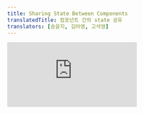 ```yaml
---
title: Sharing State Between Components
translatedTitle: 컴포넌트 간의 state 공유
translators: [송윤지, 김아영, 고석영]
---
```


<iframe 
  style={{aspectRatio: 1.7778, width: '100%'}} 
  src="https://www.youtube.com/embed/playlist?list=PLjQV3hketAJkh6BEl0n4PDS_2fBd0cS9v&index=25"
  title="YouTube video player" 
  frameBorder="0" 
/>

<Intro>

Sometimes, you want the state of two components to always change together. To do it, remove state from both of them, move it to their closest common parent, and then pass it down to them via props. This is known as *lifting state up,* and it's one of the most common things you will do writing React code.
<Trans>때로는 두 컴포넌트의 state가 항상 함께 변경되기를 원할 때가 있습니다. 그렇게 하려면 두 컴포넌트에서 state를 제거하고 가장 가까운 공통 부모로 이동한 다음 props를 통해 전달하면 됩니다. 이를 state 끌어올리기라고 하며, 리액트 코드를 작성할 때 가장 흔히 하는 작업 중 하나입니다.</Trans>

</Intro>

<YouWillLearn>

- How to share state between components by lifting it up
- What are controlled and uncontrolled components
<TransBlock>
- state를 부모 컴포넌트로 끌어올려 컴포넌트끼리 공유하는 방법
- 제어 컴포넌트와 비제어 컴포넌트
</TransBlock>

</YouWillLearn>

## Lifting state up by example<Trans>예제로 알아보는 state 끌어올리기</Trans> {/*lifting-state-up-by-example*/}

In this example, a parent `Accordion` component renders two separate `Panel`s:
<Trans>이 예제에서는 부모 컴포넌트인 `Accordion` 컴포넌트가 두 개의 `Panel` 컴포넌트를 렌더링합니다.</Trans>

* `Accordion`
  - `Panel`
  - `Panel`

Each `Panel` component has a boolean `isActive` state that determines whether its content is visible.
Press the Show button for both panels:
<Trans>각 `Panel` 컴포넌트는 콘텐츠 표시 여부를 결정하는 불리언 타입 `isActive` state를 가집니다. 각 패널의 Show 버튼을 눌러보세요.</Trans>

<Sandpack>

```js
import { useState } from 'react';

function Panel({ title, children }) {
  const [isActive, setIsActive] = useState(false);
  return (
    <section className="panel">
      <h3>{title}</h3>
      {isActive ? (
        <p>{children}</p>
      ) : (
        <button onClick={() => setIsActive(true)}>
          Show
        </button>
      )}
    </section>
  );
}

export default function Accordion() {
  return (
    <>
      <h2>Almaty, Kazakhstan</h2>
      <Panel title="About">
        With a population of about 2 million, Almaty is Kazakhstan's largest city. From 1929 to 1997, it was its capital city.
      </Panel>
      <Panel title="Etymology">
        The name comes from <span lang="kk-KZ">алма</span>, the Kazakh word for "apple" and is often translated as "full of apples". In fact, the region surrounding Almaty is thought to be the ancestral home of the apple, and the wild <i lang="la">Malus sieversii</i> is considered a likely candidate for the ancestor of the modern domestic apple.
      </Panel>
    </>
  );
}
```

```css
h3, p { margin: 5px 0px; }
.panel {
  padding: 10px;
  border: 1px solid #aaa;
}
```

</Sandpack>

Notice how pressing one panel's button does not affect the other panel--they are independent.
<Trans>한 패널의 버튼을 눌러도 다른 패널에 영향을 주지 않고 독립적으로 동작합니다.</Trans>

<DiagramGroup>

<Diagram name="sharing_state_child" height={367} width={477} alt="Diagram showing a tree of three components, one parent labeled Accordion and two children labeled Panel. Both Panel components contain isActive with value false.">

Initially, each `Panel`'s `isActive` state is `false`, so they both appear collapsed
<Trans>처음에는 각 `Panel`의 `isActive` state가 `false` 이므로 둘 다 닫힌 상태로 표시됩니다.</Trans>

</Diagram>

<Diagram name="sharing_state_child_clicked" height={367} width={480} alt="The same diagram as the previous, with the isActive of the first child Panel component highlighted indicating a click with the isActive value set to true. The second Panel component still contains value false." >

Clicking either `Panel`'s button will only update that `Panel`'s `isActive` state alone
<Trans>각각의 `Panel`의 버튼을 클릭하면 해당 `Panel`의 `isActive` state만 업데이트 됩니다.</Trans>

</Diagram>

</DiagramGroup>

**But now let's say you want to change it so that only one panel is expanded at any given time.** With that design, expanding the second panel should collapse the first one. How would you do that?
<Trans>**그러나 이제 한 번에 하나의 패널만 열리도록 변경하려고 합니다.** 설계에 따르면, 두 번째 패널을 열기 위해선 첫 번째 패널을 닫아야 합니다. 어떻게 해야 할까요?</Trans>

To coordinate these two panels, you need to "lift their state up" to a parent component in three steps:
<Trans>이 두 패널을 조정하려면 세 단계에 걸쳐 부모 컴포넌트로 “state를 끌어올려야” 합니다:</Trans>

1. **Remove** state from the child components.
2. **Pass** hardcoded data from the common parent.
3. **Add** state to the common parent and pass it down together with the event handlers.

<TransBlock>
1. 자식 컴포넌트에서 state를 **제거**합니다.
2. 공통 부모 컴포넌트에 하드 코딩된 데이터를 **전달**합니다.
3. 공통 부모 컴포넌트에 state를 **추가**하고 이벤트 핸들러와 함께 전달합니다.
</TransBlock>

This will allow the `Accordion` component to coordinate both `Panel`s and only expand one at a time.
<Trans>이렇게 하면 `Accordion` 컴포넌트가 두 `Panel` 컴포넌트를 조정하고 한 번에 하나씩만 열리도록 할 수 있습니다.</Trans>

### Step 1: Remove state from the child components<Trans>자식 컴포넌트에서 state 제거</Trans> {/*step-1-remove-state-from-the-child-components*/}

You will give control of the `Panel`'s `isActive` to its parent component. This means that the parent component will pass `isActive` to `Panel` as a prop instead. Start by **removing this line** from the `Panel` component:
<Trans>부모 컴포넌트에 `Panel`의 `isActive`를 제어할 수 있는 권한을 부여합니다. 즉, 부모 컴포넌트가 `isActive`를 `Panel`에 prop으로 대신 전달하게 됩니다. 먼저 `Panel` 컴포넌트에서 **다음 줄을 제거하세요:**</Trans>

```js
const [isActive, setIsActive] = useState(false);
```

And instead, add `isActive` to the `Panel`'s list of props:
<Trans>대신 `Panel`의 props 목록에 `isActive`를 추가하세요:</Trans>

```js
function Panel({ title, children, isActive }) {
```

Now the `Panel`'s parent component can *control* `isActive` by [passing it down as a prop.](/learn/passing-props-to-a-component) Conversely, the `Panel` component now has *no control* over the value of `isActive`--it's now up to the parent component!
<Trans>이제 `Panel`의 부모 컴포넌트는 `isActive`를 [prop으로 전달](/learn/passing-props-to-a-component)하여 *제어할 수 있습니다.* 반대로, 이제 `Panel` 컴포넌트는 `isActive` 값을 *제어할 수 없습니다.* 이는 이제부터 부모 컴포넌트에 달려 있습니다!</Trans>

### Step 2: Pass hardcoded data from the common parent<Trans>공통 부모에 하드 코딩된 데이터 전달하기</Trans> {/*step-2-pass-hardcoded-data-from-the-common-parent*/}

To lift state up, you must locate the closest common parent component of *both* of the child components that you want to coordinate:
<Trans>state를 끌어올리려면 조정하려는 *두* 자식 컴포넌트의 가장 가까운 공통 부모 컴포넌트를 찾아야 합니다:</Trans>

* `Accordion` *(closest common parent)* <Trans>*(가장 가까운 공통 부모)*</Trans>
  - `Panel`
  - `Panel`

In this example, it's the `Accordion` component. Since it's above both panels and can control their props, it will become the "source of truth" for which panel is currently active. Make the `Accordion` component pass a hardcoded value of `isActive` (for example, `true`) to both panels:
<Trans>예제에서 가장 가까운 공통 부모는 `Accordion` 컴포넌트입니다. 두 패널 위에 있고 props를 제어할 수 있으므로 현재 어떤 패널이 활성화되어 있는지에 대한 “진실 공급원(source of truth)”이 됩니다. `Accordion` 컴포넌트가 두 패널 모두에 하드 코딩된 `isActive` 값(예: `true`)을 전달하도록 합니다:</Trans>

<Sandpack>

```js
import { useState } from 'react';

export default function Accordion() {
  return (
    <>
      <h2>Almaty, Kazakhstan</h2>
      <Panel title="About" isActive={true}>
        With a population of about 2 million, Almaty is Kazakhstan's largest city. From 1929 to 1997, it was its capital city.
      </Panel>
      <Panel title="Etymology" isActive={true}>
        The name comes from <span lang="kk-KZ">алма</span>, the Kazakh word for "apple" and is often translated as "full of apples". In fact, the region surrounding Almaty is thought to be the ancestral home of the apple, and the wild <i lang="la">Malus sieversii</i> is considered a likely candidate for the ancestor of the modern domestic apple.
      </Panel>
    </>
  );
}

function Panel({ title, children, isActive }) {
  return (
    <section className="panel">
      <h3>{title}</h3>
      {isActive ? (
        <p>{children}</p>
      ) : (
        <button onClick={() => setIsActive(true)}>
          Show
        </button>
      )}
    </section>
  );
}
```

```css
h3, p { margin: 5px 0px; }
.panel {
  padding: 10px;
  border: 1px solid #aaa;
}
```

</Sandpack>

Try editing the hardcoded `isActive` values in the `Accordion` component and see the result on the screen.
<Trans>`Accordion` 컴포넌트에서 하드코딩된 `isActive` 값을 편집하고 화면에서 결과를 확인해보세요.</Trans>

### Step 3: Add state to the common parent<Trans>공통 부모에 state 추가</Trans> {/*step-3-add-state-to-the-common-parent*/}

Lifting state up often changes the nature of what you're storing as state.
<Trans>state를 끌어올리면 state로 저장하는 항목의 특성이 변경되는 경우가 많습니다.</Trans>

In this case, only one panel should be active at a time. This means that the `Accordion` common parent component needs to keep track of *which* panel is the active one. Instead of a `boolean` value, it could use a number as the index of the active `Panel` for the state variable:
<Trans>이 경우 한 번에 하나의 패널만 활성화되어야 합니다. 즉, 공통 부모 컴포넌트인 `Accordion`는 어떤 패널이 활성화된 패널인지 추적해야 합니다. `boolean` 값 대신, 활성화된 `Panel` 의 인덱스를 나타내는 숫자를 state 변수로 사용할 수 있습니다:</Trans>

```js
const [activeIndex, setActiveIndex] = useState(0);
```

When the `activeIndex` is `0`, the first panel is active, and when it's `1`, it's the second one.
<Trans>`activeIndex`가 `0` 이면 첫번째 패널이 활성화된 것이고, `1` 이면 두 번째 패널이 활성화된 것입니다.</Trans>

Clicking the "Show" button in either `Panel` needs to change the active index in `Accordion`. A `Panel` can't set the `activeIndex` state directly because it's defined inside the `Accordion`. The `Accordion` component needs to *explicitly allow* the `Panel` component to change its state by [passing an event handler down as a prop](/learn/responding-to-events#passing-event-handlers-as-props):
<Trans>각 `Panel`에서 “Show" 버튼을 클릭하면 `Accordian`의 활성화된 인덱스를 변경해야 합니다. `activeIndex` state가 `Accordian` 내부에 정의되어 있기 때문에 `Panel`은 값을 직접 설정할 수 없습니다. `Accordion` 컴포넌트는 [이벤트 핸들러를 prop으로 전달](/learn/responding-to-events#passing-event-handlers-as-props)하여 `Panel` 컴포넌트가 state를 변경할 수 있도록 명시적으로 허용해야 합니다.</Trans>

```js
<>
  <Panel
    isActive={activeIndex === 0}
    onShow={() => setActiveIndex(0)}
  >
    ...
  </Panel>
  <Panel
    isActive={activeIndex === 1}
    onShow={() => setActiveIndex(1)}
  >
    ...
  </Panel>
</>
```

The `<button>` inside the `Panel` will now use the `onShow` prop as its click event handler:
<Trans>이제 `Panel` 안에 있는 `<button>`은 클릭 이벤트 핸들러로 `onShow` prop을 사용할 수 있습니다:</Trans>

<Sandpack>

```js
import { useState } from 'react';

export default function Accordion() {
  const [activeIndex, setActiveIndex] = useState(0);
  return (
    <>
      <h2>Almaty, Kazakhstan</h2>
      <Panel
        title="About"
        isActive={activeIndex === 0}
        onShow={() => setActiveIndex(0)}
      >
        With a population of about 2 million, Almaty is Kazakhstan's largest city. From 1929 to 1997, it was its capital city.
      </Panel>
      <Panel
        title="Etymology"
        isActive={activeIndex === 1}
        onShow={() => setActiveIndex(1)}
      >
        The name comes from <span lang="kk-KZ">алма</span>, the Kazakh word for "apple" and is often translated as "full of apples". In fact, the region surrounding Almaty is thought to be the ancestral home of the apple, and the wild <i lang="la">Malus sieversii</i> is considered a likely candidate for the ancestor of the modern domestic apple.
      </Panel>
    </>
  );
}

function Panel({
  title,
  children,
  isActive,
  onShow
}) {
  return (
    <section className="panel">
      <h3>{title}</h3>
      {isActive ? (
        <p>{children}</p>
      ) : (
        <button onClick={onShow}>
          Show
        </button>
      )}
    </section>
  );
}
```

```css
h3, p { margin: 5px 0px; }
.panel {
  padding: 10px;
  border: 1px solid #aaa;
}
```

</Sandpack>

This completes lifting state up! Moving state into the common parent component allowed you to coordinate the two panels. Using the active index instead of two "is shown" flags ensured that only one panel is active at a given time. And passing down the event handler to the child allowed the child to change the parent's state.
<Trans>이렇게 state 끌어올리기가 완성되었습니다! state를 공통 부모 컴포넌트로 옮기면 두 패널을 조정할 수 있게 됩니다. 두 개의 “is shown” 플래그 대신 활성화된 인덱스를 사용하면 한번에 하나의 패널만 활성화되게 할 수 있었습니다. 그리고 이벤트 핸들러를 자식에게 전달하면 자식이 부모의 state를 변경할 수 있었습니다.</Trans>

<DiagramGroup>

<Diagram name="sharing_state_parent" height={385} width={487} alt="Diagram showing a tree of three components, one parent labeled Accordion and two children labeled Panel. Accordion contains an activeIndex value of zero which turns into isActive value of true passed to the first Panel, and isActive value of false passed to the second Panel." >

Initially, `Accordion`'s `activeIndex` is `0`, so the first `Panel` receives `isActive = true`
<Trans>처음에는 `Accordion`의 `activeIndex`는 `0`이므로, 첫 번째 패널이 `isActive = true` 값을 전달 받습니다.</Trans>

</Diagram>

<Diagram name="sharing_state_parent_clicked" height={385} width={521} alt="The same diagram as the previous, with the activeIndex value of the parent Accordion component highlighted indicating a click with the value changed to one. The flow to both of the children Panel components is also highlighted, and the isActive value passed to each child is set to the opposite: false for the first Panel and true for the second one." >

When `Accordion`'s `activeIndex` state changes to `1`, the second `Panel` receives `isActive = true` instead
<Trans>`Accordion`의 `activeIndex` state가 `1`로 변경되면, 두 번째 패널이 `isActive = true` 값을 전달 받습니다.</Trans>

</Diagram>

</DiagramGroup>

<DeepDive>

#### Controlled and uncontrolled components<Trans>제어 및 비제어 컴포넌트</Trans> {/*controlled-and-uncontrolled-components*/}

It is common to call a component with some local state "uncontrolled". For example, the original `Panel` component with an `isActive` state variable is uncontrolled because its parent cannot influence whether the panel is active or not.
<Trans>일반적으로 일부 로컬 state를 가진 컴포넌트를 "비제어 컴포넌트"라고 부릅니다. 예를 들어, `isActive` state 변수가 있는 원래 `Panel` 컴포넌트는 부모가 패널의 활성화 여부에 영향을 줄 수 없기 때문에 제어되지 않습니다.</Trans>

In contrast, you might say a component is "controlled" when the important information in it is driven by props rather than its own local state. This lets the parent component fully specify its behavior. The final `Panel` component with the `isActive` prop is controlled by the `Accordion` component.
<Trans>반대로 컴포넌트의 중요한 정보가 자체 로컬 state가 아닌 props에 의해 구동되는 경우 컴포넌트가 "제어"된다고 말할 수 있습니다. 이렇게 하면 부모 컴포넌트가 그 동작을 완전히 지정할 수 있습니다. 최종 `Panel` 컴포넌트에는 `isActive` props가 있으며, `Accordion` 컴포넌트에 의해 제어됩니다.</Trans>

Uncontrolled components are easier to use within their parents because they require less configuration. But they're less flexible when you want to coordinate them together. Controlled components are maximally flexible, but they require the parent components to fully configure them with props.
<Trans>비제어 컴포넌트는 구성이 덜 필요하기 때문에 상위 컴포넌트 내에서 사용하기가 더 쉽습니다. 하지만 함께 통합하려는 경우 유연성이 떨어집니다. 제어 컴포넌트는 최대한의 유연성을 제공하지만 부모 컴포넌트가 props를 사용하여 완전히 구성해야 합니다.</Trans>

In practice, "controlled" and "uncontrolled" aren't strict technical terms--each component usually has some mix of both local state and props. However, this is a useful way to talk about how components are designed and what capabilities they offer.
<Trans>실제로 "제어"와 "비제어"는 엄격한 기술 용어가 아니며, 각 컴포넌트에는 일반적으로 로컬 state와 props가 혼합되어 있습니다. 하지만 컴포넌트가 어떻게 설계되고 어떤 기능을 제공하는지에 대해 이야기할 때 유용한 용어입니다.</Trans>

When writing a component, consider which information in it should be controlled (via props), and which information should be uncontrolled (via state). But you can always change your mind and refactor later.
<Trans>컴포넌트를 작성할 때는 (props를 통해) 컴포넌트에서 어떤 정보를 제어해야 하는지, (state를 통해) 어떤 정보를 제어하지 않아야 하는지 고려하세요. 하지만 나중에 언제든지 마음을 바꾸고 리팩토링할 수 있습니다.</Trans>

</DeepDive>

## A single source of truth for each state<Trans>각 state의 단일 진실 공급원(SSOT)</Trans> {/*a-single-source-of-truth-for-each-state*/}

In a React application, many components will have their own state. Some state may "live" close to the leaf components (components at the bottom of the tree) like inputs. Other state may "live" closer to the top of the app. For example, even client-side routing libraries are usually implemented by storing the current route in the React state, and passing it down by props!
<Trans>리액트 애플리케이션(이하 앱)에서 많은 컴포넌트는 고유한 state를 가지고 있습니다. 일부 state는 입력값과 같이 [leaf 컴포넌트](https://stackoverflow.com/questions/65278395/what-do-you-mean-by-leaf-components-in-react)(트리의 맨 아래에 있는 컴포넌트)에 가깝게 "위치" 할 수 있습니다. 다른 state는 앱의 상단에 더 가깝게 “위치" 할 수 있습니다. 예를 들어, 클라이언트 측 라우팅 라이브러리도 일반적으로 현재 경로를 리액트 state에 저장하고 props를 통해 전달하는 방식으로 구현됩니다!</Trans>

**For each unique piece of state, you will choose the component that "owns" it.** This principle is also known as having a ["single source of truth".](https://en.wikipedia.org/wiki/Single_source_of_truth) It doesn't mean that all state lives in one place--but that for _each_ piece of state, there is a _specific_ component that holds that piece of information. Instead of duplicating shared state between components, *lift it up* to their common shared parent, and *pass it down* to the children that need it.
<Trans>**각 고유한 state들에 대해 해당 state를 "소유"하는 컴포넌트를 선택하게 됩니다.** 이 원칙은 "[단일 진실 공급원](https://en.wikipedia.org/wiki/Single_source_of_truth)"이라고도 합니다. 이는 모든 state가 한 곳에 있다는 뜻이 아니라, 각 state마다 해당 정보를 소유하는 특정 컴포넌트가 있다는 뜻입니다. 컴포넌트 간에 공유하는 state를 복제하는 대신 공통으로 공유하는 부모로 *끌어올려서* 필요한 자식에게 전달합니다.</Trans>

Your app will change as you work on it. It is common that you will move state down or back up while you're still figuring out where each piece of the state "lives". This is all part of the process!
<Trans>앱은 작업하면서 계속 변경됩니다. 각 state의 “위치”를 파악하는 동안 state를 아래로 이동하거나 백업하는 것이 일반적입니다. 이 모든 것이 과정의 일부입니다!</Trans>

To see what this feels like in practice with a few more components, read [Thinking in React.](/learn/thinking-in-react)
<Trans>몇 가지 컴포넌트를 사용해 실제로 어떤 느낌인지 알아보려면 [React로 사고하기](/learn/thinking-in-react)를 읽어보세요.</Trans>

<Recap>

* When you want to coordinate two components, move their state to their common parent.
* Then pass the information down through props from their common parent.
* Finally, pass the event handlers down so that the children can change the parent's state.
* It's useful to consider components as "controlled" (driven by props) or "uncontrolled" (driven by state).
<TransBlock>
* 두 컴포넌트를 조정하려면 해당 컴포넌트의 state를 공통 부모로 이동합니다.
* 그런 다음 공통 부모로부터 props를 통해 정보를 전달합니다.
* 마지막으로 이벤트 핸들러를 전달하여 자식이 부모의 state를 변경할 수 있도록 합니다.
* 컴포넌트를 (props에 의해) "제어"할 지 (state에 의해) "비제어"할지 고려해보는 것은 유용합니다.
</TransBlock>

</Recap>

<Challenges>

#### Synced inputs<Trans>동기화된 입력</Trans> {/*synced-inputs*/}

These two inputs are independent. Make them stay in sync: editing one input should update the other input with the same text, and vice versa. 
<Trans>이 두 입력창은 독립적입니다. 두 입력창을 동기화하세요. 하나의 입력창을 편집하면 다른 입력창도 동일한 텍스트로 업데이트되어야 하며, 그 반대의 경우도 마찬가지입니다.</Trans>

<Hint>

You'll need to lift their state up into the parent component.
<Trans>해당 컴포넌트의 state를 부모 컴포넌트로 끌어올려야 합니다.</Trans>

</Hint>

<Sandpack>

```js
import { useState } from 'react';

export default function SyncedInputs() {
  return (
    <>
      <Input label="First input" />
      <Input label="Second input" />
    </>
  );
}

function Input({ label }) {
  const [text, setText] = useState('');

  function handleChange(e) {
    setText(e.target.value);
  }

  return (
    <label>
      {label}
      {' '}
      <input
        value={text}
        onChange={handleChange}
      />
    </label>
  );
}
```

```css
input { margin: 5px; }
label { display: block; }
```

</Sandpack>

<Solution>

Move the `text` state variable into the parent component along with the `handleChange` handler. Then pass them down as props to both of the `Input` components. This will keep them in sync.
<Trans>`text` state 변수를 `handleChange` 핸들러와 함께 부모 컴포넌트로 이동합니다. 그런 다음 두 `Input` 컴포넌트에 프로퍼티로 전달합니다. 이렇게 하면 동기화 상태를 유지할 수 있습니다.</Trans>

<Sandpack>

```js
import { useState } from 'react';

export default function SyncedInputs() {
  const [text, setText] = useState('');

  function handleChange(e) {
    setText(e.target.value);
  }

  return (
    <>
      <Input
        label="First input"
        value={text}
        onChange={handleChange}
      />
      <Input
        label="Second input"
        value={text}
        onChange={handleChange}
      />
    </>
  );
}

function Input({ label, value, onChange }) {
  return (
    <label>
      {label}
      {' '}
      <input
        value={value}
        onChange={onChange}
      />
    </label>
  );
}
```

```css
input { margin: 5px; }
label { display: block; }
```

</Sandpack>

</Solution>

#### Filtering a list<Trans>목록 필터링하기</Trans> {/*filtering-a-list*/}

In this example, the `SearchBar` has its own `query` state that controls the text input. Its parent `FilterableList` component displays a `List` of items, but it doesn't take the search query into account.
<Trans>예제에서 `SearchBar`에는 텍스트 입력창을 제어하는 자체 `query` state가 있습니다. 부모인 `FilterableList` 컴포넌트는 항목의 `List`를 표시하지만 검색 쿼리는 고려하지 않습니다.</Trans>

Use the `filterItems(foods, query)` function to filter the list according to the search query. To test your changes, verify that typing "s" into the input filters down the list to "Sushi", "Shish kebab", and "Dim sum".
<Trans>검색 쿼리에 따라 목록을 필터링하려면 `filterItems(foods, query)` 함수를 사용합니다. 변경 사항을 테스트하려면, input에 "s"를 입력하면 목록이 “Sushi”, “Shish kebab”, “Dim sum”으로 필터링되는지 확인합니다.</Trans>

Note that `filterItems` is already implemented and imported so you don't need to write it yourself!
<Trans>`filterItems`는 이미 구현되어 import 되어 있으므로 직접 작성할 필요가 없습니다!</Trans>

<Hint>

You will want to remove the `query` state and the `handleChange` handler from the `SearchBar`, and move them to the `FilterableList`. Then pass them down to `SearchBar` as `query` and `onChange` props.
<Trans>`SearchBar`에서 `query` state와 `handleChange` 핸들러를 제거하고 이를 `FilterableList`로 이동시켜야 합니다. 그런 다음 `query`와 `onChange`를 props로 `SearchBar`에 전달합니다.</Trans>

</Hint>

<Sandpack>

```js
import { useState } from 'react';
import { foods, filterItems } from './data.js';

export default function FilterableList() {
  return (
    <>
      <SearchBar />
      <hr />
      <List items={foods} />
    </>
  );
}

function SearchBar() {
  const [query, setQuery] = useState('');

  function handleChange(e) {
    setQuery(e.target.value);
  }

  return (
    <label>
      Search:{' '}
      <input
        value={query}
        onChange={handleChange}
      />
    </label>
  );
}

function List({ items }) {
  return (
    <table>
      <tbody>
        {items.map(food => (
          <tr key={food.id}>
            <td>{food.name}</td>
            <td>{food.description}</td>
          </tr>
        ))}
      </tbody>
    </table>
  );
}
```

```js data.js
export function filterItems(items, query) {
  query = query.toLowerCase();
  return items.filter(item =>
    item.name.split(' ').some(word =>
      word.toLowerCase().startsWith(query)
    )
  );
}

export const foods = [{
  id: 0,
  name: 'Sushi',
  description: 'Sushi is a traditional Japanese dish of prepared vinegared rice'
}, {
  id: 1,
  name: 'Dal',
  description: 'The most common way of preparing dal is in the form of a soup to which onions, tomatoes and various spices may be added'
}, {
  id: 2,
  name: 'Pierogi',
  description: 'Pierogi are filled dumplings made by wrapping unleavened dough around a savoury or sweet filling and cooking in boiling water'
}, {
  id: 3,
  name: 'Shish kebab',
  description: 'Shish kebab is a popular meal of skewered and grilled cubes of meat.'
}, {
  id: 4,
  name: 'Dim sum',
  description: 'Dim sum is a large range of small dishes that Cantonese people traditionally enjoy in restaurants for breakfast and lunch'
}];
```

</Sandpack>

<Solution>

Lift the `query` state up into the `FilterableList` component. Call `filterItems(foods, query)` to get the filtered list and pass it down to the `List`. Now changing the query input is reflected in the list:
<Trans>`query` state를 `FilterableList` 컴포넌트로 끌어올립니다. 필터링된 목록을 가져와서 `List`로 전달하기 위해 `filterItems(foods, query)`를 호출합니다. 이제 쿼리 입력을 변경하면 목록에 반영됩니다:</Trans>

<Sandpack>

```js
import { useState } from 'react';
import { foods, filterItems } from './data.js';

export default function FilterableList() {
  const [query, setQuery] = useState('');
  const results = filterItems(foods, query);

  function handleChange(e) {
    setQuery(e.target.value);
  }

  return (
    <>
      <SearchBar
        query={query}
        onChange={handleChange}
      />
      <hr />
      <List items={results} />
    </>
  );
}

function SearchBar({ query, onChange }) {
  return (
    <label>
      Search:{' '}
      <input
        value={query}
        onChange={onChange}
      />
    </label>
  );
}

function List({ items }) {
  return (
    <table>
      <tbody> 
        {items.map(food => (
          <tr key={food.id}>
            <td>{food.name}</td>
            <td>{food.description}</td>
          </tr>
        ))}
      </tbody>
    </table>
  );
}
```

```js data.js
export function filterItems(items, query) {
  query = query.toLowerCase();
  return items.filter(item =>
    item.name.split(' ').some(word =>
      word.toLowerCase().startsWith(query)
    )
  );
}

export const foods = [{
  id: 0,
  name: 'Sushi',
  description: 'Sushi is a traditional Japanese dish of prepared vinegared rice'
}, {
  id: 1,
  name: 'Dal',
  description: 'The most common way of preparing dal is in the form of a soup to which onions, tomatoes and various spices may be added'
}, {
  id: 2,
  name: 'Pierogi',
  description: 'Pierogi are filled dumplings made by wrapping unleavened dough around a savoury or sweet filling and cooking in boiling water'
}, {
  id: 3,
  name: 'Shish kebab',
  description: 'Shish kebab is a popular meal of skewered and grilled cubes of meat.'
}, {
  id: 4,
  name: 'Dim sum',
  description: 'Dim sum is a large range of small dishes that Cantonese people traditionally enjoy in restaurants for breakfast and lunch'
}];
```

</Sandpack>

</Solution>

</Challenges>
